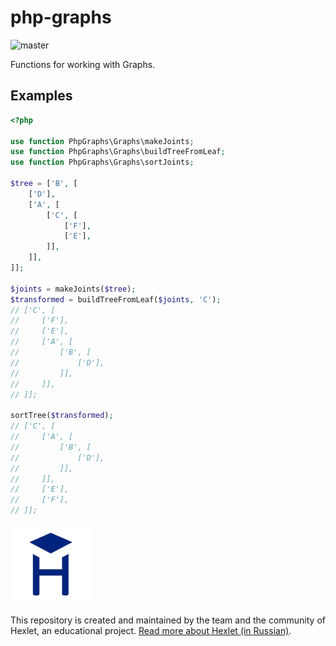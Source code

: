# php-graphs

![master](https://github.com/hexlet-components/php-graphs/workflows/master/badge.svg)

Functions for working with Graphs.

## Examples

```php
<?php

use function PhpGraphs\Graphs\makeJoints;
use function PhpGraphs\Graphs\buildTreeFromLeaf;
use function PhpGraphs\Graphs\sortJoints;

$tree = ['B', [
    ['D'],
    ['A', [
        ['C', [
            ['F'],
            ['E'],
        ]],
    ]],
]];

$joints = makeJoints($tree);
$transformed = buildTreeFromLeaf($joints, 'C');
// ['C', [
//     ['F'],
//     ['E'],
//     ['A', [
//         ['B', [
//             ['D'],
//         ]],
//     ]],
// ]];

sortTree($transformed);
// ['C', [
//     ['A', [
//         ['B', [
//             ['D'],
//         ]],
//     ]],
//     ['E'],
//     ['F'],
// ]];
```

[![Hexlet Ltd. logo](https://raw.githubusercontent.com/Hexlet/hexletguides.github.io/master/images/hexlet_logo128.png)](https://ru.hexlet.io/pages/about?utm_source=github&utm_medium=link&utm_campaign=php-eloquent-blog)

This repository is created and maintained by the team and the community of Hexlet, an educational project. [Read more about Hexlet (in Russian)](https://ru.hexlet.io/pages/about?utm_source=github&utm_medium=link&utm_campaign=php-eloquent-blog).
